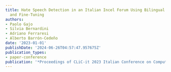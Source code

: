 ```yaml
---
title: Hate Speech Detection in an Italian Incel Forum Using Bilingual Data for Pre-Training
  and Fine-Tuning
authors:
- Paolo Gajo
- Silvia Bernardini
- Adriano Ferraresi
- Alberto Barrón-Cedeño
date: '2023-01-01'
publishDate: '2024-06-26T04:57:47.957675Z'
publication_types:
- paper-conference
publication: '*Proceedings of CLiC-it 2023 Italian Conference on Computational Linguistics*'
---
```

